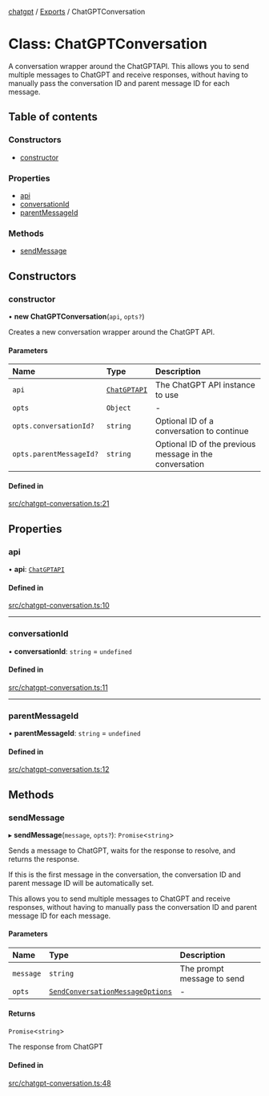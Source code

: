 [chatgpt](../readme.md) / [Exports](../modules.md) / ChatGPTConversation

# Class: ChatGPTConversation

A conversation wrapper around the ChatGPTAPI. This allows you to send
multiple messages to ChatGPT and receive responses, without having to
manually pass the conversation ID and parent message ID for each message.

## Table of contents

### Constructors

- [constructor](ChatGPTConversation.md#constructor)

### Properties

- [api](ChatGPTConversation.md#api)
- [conversationId](ChatGPTConversation.md#conversationid)
- [parentMessageId](ChatGPTConversation.md#parentmessageid)

### Methods

- [sendMessage](ChatGPTConversation.md#sendmessage)

## Constructors

### constructor

• **new ChatGPTConversation**(`api`, `opts?`)

Creates a new conversation wrapper around the ChatGPT API.

#### Parameters

| Name | Type | Description |
| :------ | :------ | :------ |
| `api` | [`ChatGPTAPI`](ChatGPTAPI.md) | The ChatGPT API instance to use |
| `opts` | `Object` | - |
| `opts.conversationId?` | `string` | Optional ID of a conversation to continue |
| `opts.parentMessageId?` | `string` | Optional ID of the previous message in the conversation |

#### Defined in

[src/chatgpt-conversation.ts:21](https://github.com/transitive-bullshit/chatgpt-api/blob/d27238c/src/chatgpt-conversation.ts#L21)

## Properties

### api

• **api**: [`ChatGPTAPI`](ChatGPTAPI.md)

#### Defined in

[src/chatgpt-conversation.ts:10](https://github.com/transitive-bullshit/chatgpt-api/blob/d27238c/src/chatgpt-conversation.ts#L10)

___

### conversationId

• **conversationId**: `string` = `undefined`

#### Defined in

[src/chatgpt-conversation.ts:11](https://github.com/transitive-bullshit/chatgpt-api/blob/d27238c/src/chatgpt-conversation.ts#L11)

___

### parentMessageId

• **parentMessageId**: `string` = `undefined`

#### Defined in

[src/chatgpt-conversation.ts:12](https://github.com/transitive-bullshit/chatgpt-api/blob/d27238c/src/chatgpt-conversation.ts#L12)

## Methods

### sendMessage

▸ **sendMessage**(`message`, `opts?`): `Promise`<`string`\>

Sends a message to ChatGPT, waits for the response to resolve, and returns
the response.

If this is the first message in the conversation, the conversation ID and
parent message ID will be automatically set.

This allows you to send multiple messages to ChatGPT and receive responses,
without having to manually pass the conversation ID and parent message ID
for each message.

#### Parameters

| Name | Type | Description |
| :------ | :------ | :------ |
| `message` | `string` | The prompt message to send |
| `opts` | [`SendConversationMessageOptions`](../modules.md#sendconversationmessageoptions) | - |

#### Returns

`Promise`<`string`\>

The response from ChatGPT

#### Defined in

[src/chatgpt-conversation.ts:48](https://github.com/transitive-bullshit/chatgpt-api/blob/d27238c/src/chatgpt-conversation.ts#L48)
